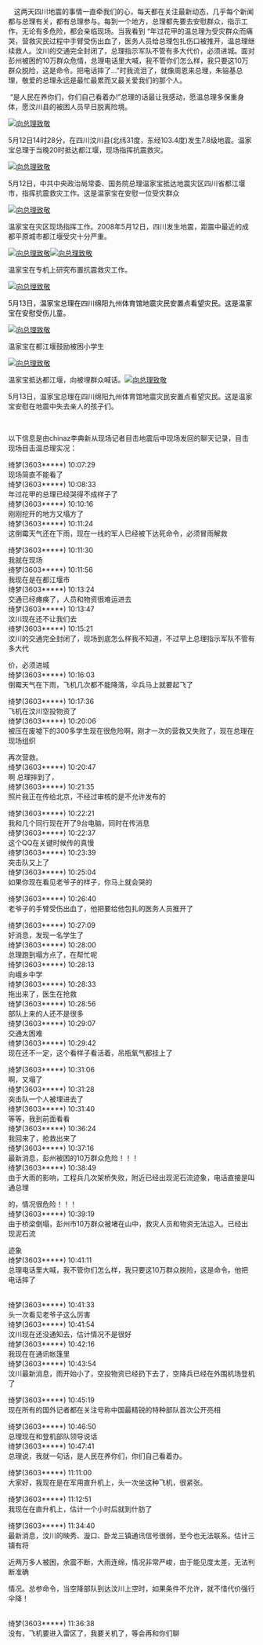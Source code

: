 <div id="sina_keyword_ad_area2" class="articalContent  ">
			<p>&nbsp;<wbr>&nbsp;<wbr>&nbsp;<wbr>
这两天四川地震的事情一直牵我们的心，每天都在关注最新动态，几乎每个新闻都与总理有关，都有总理参与。每到一个地方，总理都先要去安慰群众，指示工作，无论有多危险，都会亲临现场。当我看到
“年过花甲的温总理为受灾群众而痛哭，营救灾民过程中手臂受伤出血了，医务人员给总理包扎伤口被推开，温总理继续救人。汶川的交通完全封闭了，总理指示军队不管有多大代价，必须进城。面对彭州被困的10万群众危情，总理电话里大喊，我不管你们怎么样，我只要这10万群众脱险，这是命令。把电话摔了...”时我流泪了，就像周恩来总理，朱镕基总理，敬爱的总理永远是最忙最累而又最关爱我们的那个人。</P>
<p>&nbsp;<wbr>
“是人民在养你们，你们自己看着办!”总理的话最让我感动，愿温总理多保重身体，愿汶川县的被困人员早日脱离险境。</P>
<p><a href="http://photo.blog.sina.com.cn/showpic.html#blogid=3d971d9201009cuq&url=http://s15.sinaimg.cn/orignal/3d971d9244d27ea73067e&amp;000" TARGET="_blank"><img src="http://simg.sinajs.cn/blog7style/images/common/sg_trans.gif" real_src ="http://s15.sinaimg.cn/middle/3d971d9244d27ea73067e&amp;000"  ALT="向总理致敬"  TITLE="向总理致敬" /></A></P>
<p>
5月12日14时28分，在四川汶川县(北纬31度，东经103.4度)发生7.8级地震。温家宝总理于当晚20时抵达都江堰，现场指挥抗震救灾。</P>
<p><a href="http://photo.blog.sina.com.cn/showpic.html#blogid=3d971d9201009cuq&url=http://s14.sinaimg.cn/orignal/3d971d9244d27ea72c22d&amp;000" TARGET="_blank"><img src="http://simg.sinajs.cn/blog7style/images/common/sg_trans.gif" real_src ="http://s14.sinaimg.cn/middle/3d971d9244d27ea72c22d&amp;000"  ALT="向总理致敬"  TITLE="向总理致敬" /></A></P>
<p>
5月12日，中共中央政治局常委、国务院总理温家宝抵达地震灾区四川省都江堰市，指挥抗震救灾工作。这是温家宝在安慰一位受灾群众</P>
<p><a href="http://photo.blog.sina.com.cn/showpic.html#blogid=3d971d9201009cuq&url=http://s8.sinaimg.cn/orignal/3d971d9244d27ea72e7a7&amp;000" TARGET="_blank"><img src="http://simg.sinajs.cn/blog7style/images/common/sg_trans.gif" real_src ="http://s8.sinaimg.cn/middle/3d971d9244d27ea72e7a7&amp;000"  ALT="向总理致敬"  TITLE="向总理致敬" /></A></P>
<p>
温家宝在灾区现场指挥工作。2008年5月12日，四川发生地震，距震中最近的成都平原城市都江堰受灾十分严重。</P>
<p><a href="http://photo.blog.sina.com.cn/showpic.html#blogid=3d971d9201009cuq&url=http://s6.sinaimg.cn/orignal/3d971d9244d27ecd36115&amp;000" TARGET="_blank"><img src="http://simg.sinajs.cn/blog7style/images/common/sg_trans.gif" real_src ="http://s6.sinaimg.cn/middle/3d971d9244d27ecd36115&amp;000"  ALT="向总理致敬"  TITLE="向总理致敬" /></A><a href="http://photo.blog.sina.com.cn/showpic.html#blogid=3d971d9201009cuq&url=http://s13.sinaimg.cn/orignal/3d971d9244d27ecd358dc&amp;000" TARGET="_blank"><img src="http://simg.sinajs.cn/blog7style/images/common/sg_trans.gif" real_src ="http://s13.sinaimg.cn/middle/3d971d9244d27ecd358dc&amp;000"  ALT="向总理致敬"  TITLE="向总理致敬" /></A></P>
<p>温家宝在专机上研究布置抗震救灾工作。</P>
<p><a href="http://photo.blog.sina.com.cn/showpic.html#blogid=3d971d9201009cuq&url=http://s15.sinaimg.cn/orignal/3d971d9244d27ea726b1e&amp;000" TARGET="_blank"><img src="http://simg.sinajs.cn/blog7style/images/common/sg_trans.gif" real_src ="http://s15.sinaimg.cn/middle/3d971d9244d27ea726b1e&amp;000"  ALT="向总理致敬"  TITLE="向总理致敬" /></A></P>
<p><font COLOR="#000000">5月13日，温家宝总理在四川绵阳九州体育馆地震灾民安置点看望灾民。这是温家宝在安慰受伤儿童。</FONT></P>
<p><a href="http://photo.blog.sina.com.cn/showpic.html#blogid=3d971d9201009cuq&url=http://s3.sinaimg.cn/orignal/3d971d9244d27ecd3c312&amp;000" TARGET="_blank"><img src="http://simg.sinajs.cn/blog7style/images/common/sg_trans.gif" real_src ="http://s3.sinaimg.cn/middle/3d971d9244d27ecd3c312&amp;000"  ALT="向总理致敬"  TITLE="向总理致敬" /></A></P>
<p>温家宝在都江堰鼓励被困小学生</P>
<p><a href="http://photo.blog.sina.com.cn/showpic.html#blogid=3d971d9201009cuq&url=http://s14.sinaimg.cn/orignal/3d971d9244d27ea728a8d&amp;000" TARGET="_blank"><img src="http://simg.sinajs.cn/blog7style/images/common/sg_trans.gif" real_src ="http://s14.sinaimg.cn/middle/3d971d9244d27ea728a8d&amp;000"  ALT="向总理致敬"  TITLE="向总理致敬" /></A></P>
<p>温家宝抵达都江堰，向被埋群众喊话。<a href="http://photo.blog.sina.com.cn/showpic.html#blogid=3d971d9201009cuq&url=http://s15.sinaimg.cn/orignal/3d971d9244d27ecd3d47e&amp;000" TARGET="_blank"><img src="http://simg.sinajs.cn/blog7style/images/common/sg_trans.gif" real_src ="http://s15.sinaimg.cn/middle/3d971d9244d27ecd3d47e&amp;000"  ALT="向总理致敬"  TITLE="向总理致敬" /></A></P>
<p>
5月13日，温家宝总理在四川绵阳九州体育馆地震灾民安置点看望灾民。这是温家宝安慰在地震中失去亲人的孩子们。</P>
<p>&nbsp;<wbr></P>
<p>
以下信息是由<b><wbr></WBR></B>chinaz李典新<wbr></WBR>从<b><wbr></WBR></B>现场记者<wbr></WBR>目击地震后中现场发回的聊天记录，目击现场目击温总理实况：<br/>

绮梦(3603*****) 10:07:29<br/>
现场简直不能看了<br/>
绮梦(3603*****) 10:08:33<br/>
年过花甲的总理已经哭得不成样子了<br/>
绮梦(3603*****) 10:10:16<br/>
刚刚挖开的地方又塌方了<br/>
绮梦(3603*****) 10:11:24<br/>
这倒霉天气还在下雨，现在一线的军人已经被下达死命令，必须冒雨解救<br/>

绮梦(3603*****) 10:11:30<br/>
我就在现场<br/>
绮梦(3603*****) 10:11:56<br/>
我现在是在都江堰市<br/>
绮梦(3603*****) 10:13:24<br/>
交通已经瘫痪了，人员和物资很难运进去<br/>
绮梦(3603*****) 10:13:47<br/>
汶川现在还不让我们去<br/>
绮梦(3603*****) 10:15:21<br/>
汶川的交通完全封闭了，现场到底怎么样我不知道，不过早上总理指示军队不管有多大代<br/>

价，必须进城<br/>
绮梦(3603*****) 10:16:03<br/>
倒霉天气在下雨，飞机几次都不能降落，伞兵马上就要起飞了<br/>

绮梦(3603*****) 10:17:36<br/>
飞机在汶川空投物资了<br/>
绮梦(3603*****) 10:20:06<br/>
被压在废墟下的300多学生现在很危险啊，刚才一次的营救又失败了，现在总理在现场组织<br/>

再次营救。<br/>
绮梦(3603*****) 10:20:47<br/>
啊 总理摔到了，<br/>
绮梦(3603*****) 10:21:35<br/>
照片我正在传给北京，不经过审核的是不允许发布的<br/>

绮梦(3603*****) 10:22:21<br/>
我和几个同行现在开了9台电脑，同时在传消息<br/>
绮梦(3603*****) 10:22:37<br/>
这个QQ在关键时候传的真慢<br/>
绮梦(3603*****) 10:23:39<br/>
突击队又上了<br/>
绮梦(3603*****) 10:25:04<br/>
如果你现在看见老爷子的样子，你马上就会哭的<br/>

绮梦(3603*****) 10:26:40<br/>
老爷子的手臂受伤出血了，他把要给他包扎的医务人员推开了<br/>

绮梦(3603*****) 10:27:09<br/>
好消息，发现一名学生了<br/>
绮梦(3603*****) 10:28:00<br/>
总理跑到塌方点了，在帮忙呢<br/>
绮梦(3603*****) 10:28:13<br/>
向峨乡中学<br/>
绮梦(3603*****) 10:28:33<br/>
拖出来了，医生在抢救<br/>
绮梦(3603*****) 10:28:56<br/>
部队上来的人还不是很多<br/>
绮梦(3603*****) 10:29:07<br/>
交通太困难<br/>
绮梦(3603*****) 10:29:42<br/>
现在还不一定，这个看样子看活着，吊瓶氧气都挂上了<br/>

绮梦(3603*****) 10:31:06<br/>
啊，又塌了<br/>
绮梦(3603*****) 10:31:28<br/>
突击队一个人被埋进去了<br/>
绮梦(3603*****) 10:31:40<br/>
等等，我到前面看看<br/>
绮梦(3603*****) 10:36:24<br/>
我回来了，抢救出来了<br/>
绮梦(3603*****) 10:37:16<br/>
最新消息，彭州被困的10万群众危险！！！<br/>
绮梦(3603*****) 10:38:49<br/>
由于大雨的影响，工程兵几次架桥失败，附近已经出现泥石流迹象，电话直接是叫通总理<br/>

的，情况很危险！！！<br/>
绮梦(3603*****) 10:39:19<br/>
由于桥梁倒塌，彭州市10万群众被堵在山中，救灾人员和物资无法运入。已经出现泥石流<br/>

迹象<br/>
绮梦(3603*****) 10:41:11<br/>
总理电话里大喊，我不管你们怎么样，我只要这10万群众脱险，这是命令。他把电话摔了<br/>

<br/>
绮梦(3603*****) 10:41:33<br/>
头一次看见老爷子这么厉害<br/>
绮梦(3603*****) 10:41:54<br/>
汶川现在还没通知去，估计情况不是很好<br/>
绮梦(3603*****) 10:42:16<br/>
我现在在通讯帐篷里<br/>
绮梦(3603*****) 10:43:54<br/>
汶川最新消息，雨开始小了，空投物资已经扔下去了，空降兵已经在外围机场登机了<br/>

绮梦(3603*****) 10:45:19<br/>
现在所有的国外记者都在关注号称中国最精锐的特种部队首次公开亮相<br/>

绮梦(3603*****) 10:46:50<br/>
总理现在和登机部队领导说话<br/>
绮梦(3603*****) 10:47:41<br/>
总理说，我就一句话，是人民在养你们，你们自己看着办。<br/>

绮梦(3603*****) 11:11:00<br/>
大家好，我现在是在军用直升机上，头一次坐这种飞机，很紧张。<br/>

绮梦(3603*****) 11:12:51<br/>
我现在在直升机上，估计一个小时后就到什肪了<br/>

绮梦(3603*****) 11:34:40<br/>
最新消息，汶川的映秀、漩口、卧龙三镇通讯信号很弱，至今也无法联系。估计三镇有将<br/>

近两万多人被困，余震不断，大雨连绵，情况非常严峻，由于能见度太差，无法判断准确<br/>

情况。总参命令，当空降部队到达汶川上空时，如果条件不允许，就不惜代价强行伞降！<br/>

<br/>
绮梦(3603*****) 11:36:38<br/>
没有，飞机要进入雷区了，我要关机了，等会再和你们聊</P>							
		</div>